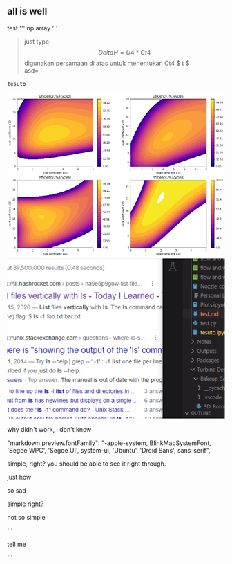 ## all is well

test
'''
np.array
'''

> just type
> $$ Delta H = U4*Ct4 $$
> digunakan persamaan di atas untuk menentukan Ct4
> $ t $
<br> asd=
```
tesuto
```

![gambar](/output.png)
![](../pasteImage/2022-07-25-11-26-35.png)



why didn't work, I don't know

"markdown.preview.fontFamily": "-apple-system, BlinkMacSystemFont, 'Segoe WPC', 'Segoe UI', system-ui, 'Ubuntu', 'Droid Sans', sans-serif",

simple, right?
you should be able to see it right through.

just how

so sad

simple right?

not so simple

'''

tell me

'''

